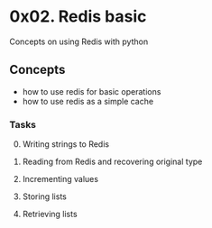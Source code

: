 # 0x02. Redis basic

Concepts on using Redis with python

## Concepts

- how to use redis for basic operations
- how to use redis as a simple cache

### Tasks

0. Writing strings to Redis

1. Reading from Redis and recovering original type

2. Incrementing values

3. Storing lists

4. Retrieving lists

